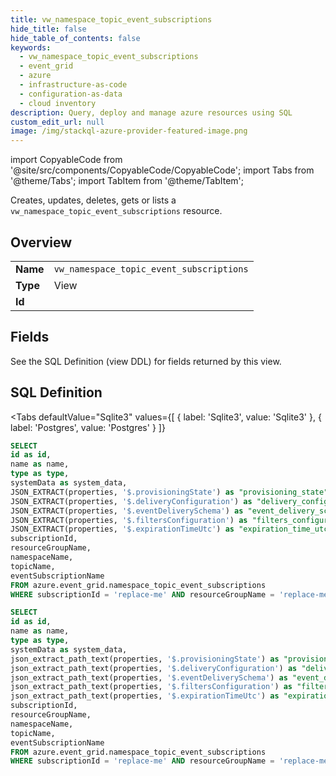 ```yaml
--- 
title: vw_namespace_topic_event_subscriptions
hide_title: false
hide_table_of_contents: false
keywords:
  - vw_namespace_topic_event_subscriptions
  - event_grid
  - azure
  - infrastructure-as-code
  - configuration-as-data
  - cloud inventory
description: Query, deploy and manage azure resources using SQL
custom_edit_url: null
image: /img/stackql-azure-provider-featured-image.png
---
```


import CopyableCode from '@site/src/components/CopyableCode/CopyableCode';
import Tabs from '@theme/Tabs';
import TabItem from '@theme/TabItem';

Creates, updates, deletes, gets or lists a <code>vw_namespace_topic_event_subscriptions</code> resource.

## Overview
<table><tbody>
<tr><td><b>Name</b></td><td><code>vw_namespace_topic_event_subscriptions</code></td></tr>
<tr><td><b>Type</b></td><td>View</td></tr>
<tr><td><b>Id</b></td><td><CopyableCode code="azure.event_grid.vw_namespace_topic_event_subscriptions" /></td></tr>
</tbody></table>

## Fields

See the SQL Definition (view DDL) for fields returned by this view.

## SQL Definition

<Tabs
defaultValue="Sqlite3"
values={[
{ label: 'Sqlite3', value: 'Sqlite3' },
{ label: 'Postgres', value: 'Postgres' }
]}
>
<TabItem value="Sqlite3">

```sql
SELECT
id as id,
name as name,
type as type,
systemData as system_data,
JSON_EXTRACT(properties, '$.provisioningState') as "provisioning_state",
JSON_EXTRACT(properties, '$.deliveryConfiguration') as "delivery_configuration",
JSON_EXTRACT(properties, '$.eventDeliverySchema') as "event_delivery_schema",
JSON_EXTRACT(properties, '$.filtersConfiguration') as "filters_configuration",
JSON_EXTRACT(properties, '$.expirationTimeUtc') as "expiration_time_utc",
subscriptionId,
resourceGroupName,
namespaceName,
topicName,
eventSubscriptionName
FROM azure.event_grid.namespace_topic_event_subscriptions
WHERE subscriptionId = 'replace-me' AND resourceGroupName = 'replace-me' AND namespaceName = 'replace-me' AND topicName = 'replace-me';
```

</TabItem>
<TabItem value="Postgres">

```sql
SELECT
id as id,
name as name,
type as type,
systemData as system_data,
json_extract_path_text(properties, '$.provisioningState') as "provisioning_state",
json_extract_path_text(properties, '$.deliveryConfiguration') as "delivery_configuration",
json_extract_path_text(properties, '$.eventDeliverySchema') as "event_delivery_schema",
json_extract_path_text(properties, '$.filtersConfiguration') as "filters_configuration",
json_extract_path_text(properties, '$.expirationTimeUtc') as "expiration_time_utc",
subscriptionId,
resourceGroupName,
namespaceName,
topicName,
eventSubscriptionName
FROM azure.event_grid.namespace_topic_event_subscriptions
WHERE subscriptionId = 'replace-me' AND resourceGroupName = 'replace-me' AND namespaceName = 'replace-me' AND topicName = 'replace-me';
```

</TabItem>
</Tabs>
